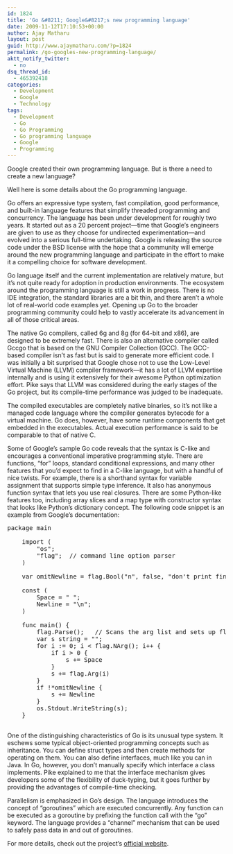 ```yaml
---
id: 1824
title: 'Go &#8211; Google&#8217;s new programming language'
date: 2009-11-12T17:10:53+00:00
author: Ajay Matharu
layout: post
guid: http://www.ajaymatharu.com/?p=1824
permalink: /go-googles-new-programming-language/
aktt_notify_twitter:
  - no
dsq_thread_id:
  - 465392418
categories:
  - Development
  - Google
  - Technology
tags:
  - Development
  - Go
  - Go Programming
  - Go programming language
  - Google
  - Programming
---
```

Google created their own programming language. But is there a need to create a new language?
  
Well here is some details about the Go programming language.

Go offers an expressive type system, fast compilation, good performance, and built-in language features that simplify threaded programming and concurrency. The language has been under development for roughly two years. It started out as a 20 percent project—time that Google&#8217;s engineers are given to use as they choose for undirected experimentation—and evolved into a serious full-time undertaking. Google is releasing the source code under the BSD license with the hope that a community will emerge around the new programming language and participate in the effort to make it a compelling choice for software development.

Go language itself and the current implementation are relatively mature, but it&#8217;s not quite ready for adoption in production environments. The ecosystem around the programming language is still a work in progress. There is no IDE integration, the standard libraries are a bit thin, and there aren&#8217;t a whole lot of real-world code examples yet. Opening up Go to the broader programming community could help to vastly accelerate its advancement in all of those critical areas.

The native Go compilers, called 6g and 8g (for 64-bit and x86), are designed to be extremely fast. There is also an alternative compiler called Gccgo that is based on the GNU Compiler Collection (GCC). The GCC-based compiler isn&#8217;t as fast but is said to generate more efficient code. I was initially a bit surprised that Google chose not to use the Low-Level Virtual Machine (LLVM) compiler framework—it has a lot of LLVM expertise internally and is using it extensively for their awesome Python optimization effort. Pike says that LLVM was considered during the early stages of the Go project, but its compile-time performance was judged to be inadequate.

The compiled executables are completely native binaries, so it&#8217;s not like a managed code language where the compiler generates bytecode for a virtual machine. Go does, however, have some runtime components that get embedded in the executables. Actual execution performance is said to be comparable to that of native C.

Some of Google&#8217;s sample Go code reveals that the syntax is C-like and encourages a conventional imperative programming style. There are functions, &#8220;for&#8221; loops, standard conditional expressions, and many other features that you&#8217;d expect to find in a C-like language, but with a handful of nice twists. For example, there is a shorthand syntax for variable assignment that supports simple type inference. It also has anonymous function syntax that lets you use real closures. There are some Python-like features too, including array slices and a map type with constructor syntax that looks like Python&#8217;s dictionary concept. The following code snippet is an example from Google&#8217;s documentation:

<pre name="code" type="c++">package main

    import (
        "os";
        "flag";  // command line option parser
    )

    var omitNewline = flag.Bool("n", false, "don't print final newline")

    const (
        Space = " ";
        Newline = "\n";
    )

    func main() {
        flag.Parse();   // Scans the arg list and sets up flags
        var s string = "";
        for i := 0; i &lt; flag.NArg(); i++ {
            if i &gt; 0 {
                s += Space
            }
            s += flag.Arg(i)
        }
        if !*omitNewline {
            s += Newline
        }
        os.Stdout.WriteString(s);
    }

</pre>

One of the distinguishing characteristics of Go is its unusual type system. It eschews some typical object-oriented programming concepts such as inheritance. You can define struct types and then create methods for operating on them. You can also define interfaces, much like you can in Java. In Go, however, you don&#8217;t manually specify which interface a class implements. Pike explained to me that the interface mechanism gives developers some of the flexibility of duck-typing, but it goes further by providing the advantages of compile-time checking.

Parallelism is emphasized in Go&#8217;s design. The language introduces the concept of &#8220;goroutines&#8221; which are executed concurrently. Any function can be executed as a goroutine by prefixing the function call with the &#8220;go&#8221; keyword. The language provides a &#8220;channel&#8221; mechanism that can be used to safely pass data in and out of goroutines.

For more details, check out the project&#8217;s [official website](http://golang.org/).